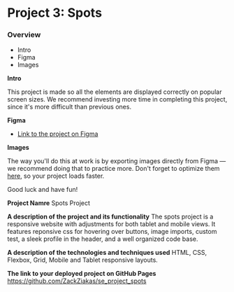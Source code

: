 # Project 3: Spots

### Overview

- Intro
- Figma
- Images

**Intro**

This project is made so all the elements are displayed correctly on popular screen sizes. We recommend investing more time in completing this project, since it's more difficult than previous ones.

**Figma**

- [Link to the project on Figma](https://www.figma.com/file/BBNm2bC3lj8QQMHlnqRsga/Sprint-3-Project-%E2%80%94-Spots?type=design&node-id=2%3A60&mode=design&t=afgNFybdorZO6cQo-1)

**Images**

The way you'll do this at work is by exporting images directly from Figma — we recommend doing that to practice more. Don't forget to optimize them [here](https://tinypng.com/), so your project loads faster.

Good luck and have fun!

**Project Namre**
Spots Project

**A description of the project and its functionality**
The spots project is a responsive website with adjustments for both tablet and mobile views. It features reponsive css for hovering over buttons, image imports, custom test, a sleek profile in the header, and a well organized code base.

**A description of the technologies and techniques used**
HTML, CSS, Flexbox, Grid, Mobile and Tablet responsive layouts.

**The link to your deployed project on GitHub Pages**
https://github.com/ZackZiakas/se_project_spots
